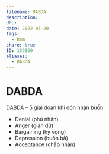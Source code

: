 ```yaml
---
filename: DABDA
description: 
URL: 
date: 2022-03-20
tags:
  - hmm
share: true
ID: 159160
aliases:
  - DABDA
---
```


# DABDA

DABDA – 5 giai đoạn khi đón nhận buồn

- Denial (phủ nhận)
- Anger (giận dữ)
- Bargaining (hy vọng)
- Depression (buồn bã)
- Acceptance (chấp nhận)
